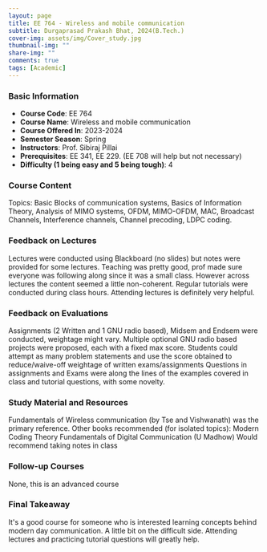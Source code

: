 ```yaml
---
layout: page
title: EE 764 - Wireless and mobile communication
subtitle: Durgaprasad Prakash Bhat, 2024(B.Tech.)
cover-img: assets/img/Cover_study.jpg
thumbnail-img: ""
share-img: ""
comments: true
tags: [Academic]
---
```


### Basic Information

- **Course Code**: EE 764
- **Course Name**: Wireless and mobile communication
- **Course Offered In**: 2023-2024
- **Semester Season**: Spring
- **Instructors**: Prof. Sibiraj Pillai
- **Prerequisites**: EE 341, EE 229. (EE 708 will help but not necessary)
- **Difficulty (1 being easy and 5 being tough)**: 4

### Course Content
Topics: Basic Blocks of communication systems, Basics of Information Theory, Analysis of MIMO systems, OFDM, MIMO-OFDM, MAC, Broadcast Channels, Interference channels, Channel precoding, LDPC coding.

### Feedback on Lectures
Lectures were conducted using Blackboard (no slides) but notes were provided for some lectures. Teaching was pretty good, prof made sure everyone was following along since it was a small class. However across lectures the content seemed a little non-coherent. Regular tutorials were conducted during class hours. Attending lectures is definitely very helpful.

### Feedback on Evaluations
Assignments (2 Written and 1 GNU radio based), Midsem and Endsem were conducted, weightage might vary. 
Multiple optional GNU radio based projects were proposed, each with a fixed max score. Students could attempt as many problem statements and use the score obtained to reduce/waive-off weightage of written exams/assignments
Questions in assignments and Exams were along the lines of the examples covered in class and tutorial questions, with some novelty.

### Study Material and Resources
Fundamentals of Wireless communication (by Tse and Vishwanath) was the primary reference. 
Other books recommended (for isolated topics):
Modern Coding Theory 
Fundamentals of Digital Communication (U Madhow)
Would recommend taking notes in class

### Follow-up Courses
None, this is an advanced course 

### Final Takeaway
It's a good course for someone who is interested learning concepts behind modern day communication. A little bit on the difficult side. Attending lectures and practicing tutorial questions will greatly help. 

